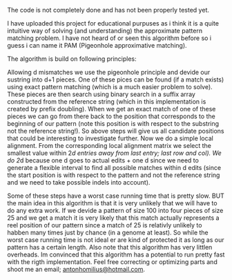 The code is not completely done and has not been properly tested yet.

I have uploaded this project for educational purpuses as i think it is a quite intuitive way of solving (and understanding) the approximate pattern matching problem. I have not heard of or seen this algorithm before so i guess i can name it PAM (Pigeonhole approximative matching).  

The algorithm is build on following principles:

Allowing d mismatches we use the pigeonhole principle and devide our sustring into d+1 pieces. One of these pices can be found (if a match exists) using exact pattern matching (which is a much easier problem to solve).
These pieces are then search using binary search in a suffix array constructed from the reference string (which in this implementation is created by prefix doubling). 
When we get an exact match of one of these pieces we can go from there back to the position that corresponds to the beginning of our pattern (note this position is with respect to the substring not the reference string!).
So above steps will give us all candidate positions that could be interesting to investigate further. 
Now we do a simple local alignment. From the corresponding local alignment matrix we select the smallest value within 2*d entries away from last entry; last row and col). We do 2*d because one d goes to actual edits + one d since we need to generate a flexible interval to find all possible matches within d edits (since the start position is with respect to the pattern and not the reference string and we need to take possible indels into account).

Some of these steps have a worst case running time that is pretty slow. BUT the main idea in this algorithm is that it is very unlikely that we will have to do any extra work. If we devide a pattern of size 100 into four pieces of size 25 and we get a match it is very likely that this match actually represents a reel position of our pattern since a match of 25 is relativly unlikely to habben many times just by chance (in a genome at least). So while the worst case running time is not ideal er are kind of protected it as long as our pattern has a certain length. Also note that this algorithm has very littlen overheads. 
Im convinced that this algorithm has a potential to run pretty fast with the rigth implementation.
Feel free correcting or optimizing parts and shoot me an email; antonhomilius@hotmail.com.






